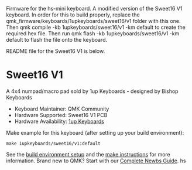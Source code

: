 Firmware for the hs-mini keyboard. A modified version of the Sweet16 V1 keyboard. 
In order for this to build properly, replace the qmk_firmware/keyboards/1upkeyboards/sweet16/v1 folder with this one. Then qmk compile -kb 1upkeyboards/sweet16/v1 -km default to create the required hex file. Then run qmk flash -kb 1upkeyboards/sweet16/v1 -km default to flash the file onto the keyboard.


README file for the Sweet16 V1 is below.

# Sweet16 V1

A 4x4 numpad/macro pad sold by 1up Keyboards - designed by Bishop Keyboards

* Keyboard Maintainer: QMK Community
* Hardware Supported: Sweet16 V1 PCB
* Hardware Availability: [1up Keyboards](https://1upkeyboards.com/)

Make example for this keyboard (after setting up your build environment):

    make 1upkeyboards/sweet16/v1:default

See the [build environment setup](https://docs.qmk.fm/#/getting_started_build_tools) and the [make instructions](https://docs.qmk.fm/#/getting_started_make_guide) for more information. Brand new to QMK? Start with our [Complete Newbs Guide](https://docs.qmk.fm/#/newbs).
hs

